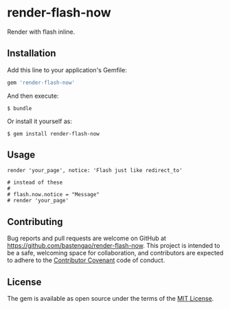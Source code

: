# render-flash-now

Render with flash inline.

## Installation

Add this line to your application's Gemfile:

```ruby
gem 'render-flash-now'
```

And then execute:

    $ bundle

Or install it yourself as:

    $ gem install render-flash-now

## Usage

```
render 'your_page', notice: 'Flash just like redirect_to'

# instead of these
#
# flash.now.notice = "Message"
# render 'your_page'
```

## Contributing

Bug reports and pull requests are welcome on GitHub at https://github.com/bastengao/render-flash-now. This project is intended to be a safe, welcoming space for collaboration, and contributors are expected to adhere to the [Contributor Covenant](contributor-covenant.org) code of conduct.


## License

The gem is available as open source under the terms of the [MIT License](http://opensource.org/licenses/MIT).
